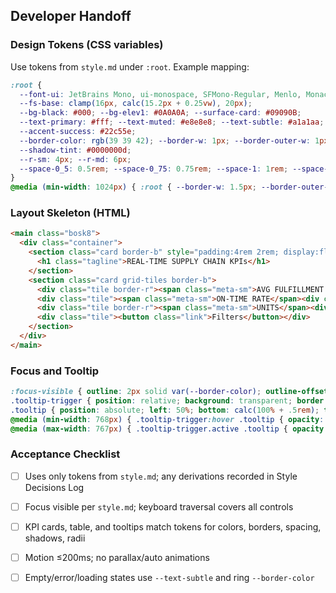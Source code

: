 ## Developer Handoff

### Design Tokens (CSS variables)
Use tokens from `style.md` under `:root`. Example mapping:

```css
:root {
  --font-ui: JetBrains Mono, ui-monospace, SFMono-Regular, Menlo, Monaco, Consolas, Liberation Mono, DejaVu Sans Mono, Courier New, monospace;
  --fs-base: clamp(16px, calc(15.2px + 0.25vw), 20px);
  --bg-black: #000; --bg-elev1: #0A0A0A; --surface-card: #09090B;
  --text-primary: #fff; --text-muted: #e8e8e8; --text-subtle: #a1a1aa; --text-dim: #71717a; --text-highlight: #f4f4f5;
  --accent-success: #22c55e;
  --border-color: rgb(39 39 42); --border-w: 1px; --border-outer-w: 1px;
  --shadow-tint: #0000000d;
  --r-sm: 4px; --r-md: 6px;
  --space-0_5: 0.5rem; --space-0_75: 0.75rem; --space-1: 1rem; --space-1_5: 1.5rem; --space-2: 2rem; --space-4: 4rem;
}
@media (min-width: 1024px) { :root { --border-w: 1.5px; --border-outer-w: 2px; } }
```

### Layout Skeleton (HTML)
```html
<main class="bosk8">
  <div class="container">
    <section class="card border-b" style="padding:4rem 2rem; display:flex; flex-direction:column; align-items:center;">
      <h1 class="tagline">REAL-TIME SUPPLY CHAIN KPIs</h1>
    </section>
    <section class="card grid-tiles border-b">
      <div class="tile border-r"><span class="meta-sm">AVG FULFILLMENT HRS</span><div class="kpi">--</div></div>
      <div class="tile"><span class="meta-sm">ON-TIME RATE</span><div class="kpi">--</div></div>
      <div class="tile border-r"><span class="meta-sm">UNITS</span><div class="kpi">--</div></div>
      <div class="tile"><button class="link">Filters</button></div>
    </section>
  </div>
</main>
```

### Focus and Tooltip
```css
:focus-visible { outline: 2px solid var(--border-color); outline-offset: 2px; }
.tooltip-trigger { position: relative; background: transparent; border: none; padding: 0; cursor: pointer; display: inline-flex; align-items: center; justify-content: center; }
.tooltip { position: absolute; left: 50%; bottom: calc(100% + .5rem); transform: translate(-50%); background-color: var(--surface-card); border: var(--border-w) solid var(--border-color); padding: .5rem; font-size: .625rem; font-family: var(--font-ui); color: var(--text-subtle); max-width: 280px; width: max-content; line-height: 1.5; opacity: 0; visibility: hidden; transition: opacity .15s, visibility .15s; pointer-events: none; z-index: 10; }
@media (min-width: 768px) { .tooltip-trigger:hover .tooltip { opacity: 1; visibility: visible; } }
@media (max-width: 767px) { .tooltip-trigger.active .tooltip { opacity: 1; visibility: visible; } }
```

### Acceptance Checklist
- [ ] Uses only tokens from `style.md`; any derivations recorded in Style Decisions Log
- [ ] Focus visible per `style.md`; keyboard traversal covers all controls
- [ ] KPI cards, table, and tooltips match tokens for colors, borders, spacing, shadows, radii
- [ ] Motion ≤200ms; no parallax/auto animations
- [ ] Empty/error/loading states use `--text-subtle` and ring `--border-color`


